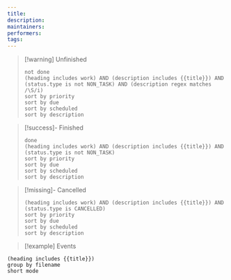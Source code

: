 ```yaml
---
title: 
description: 
maintainers: 
performers: 
tags:
---
```


>[!warning] Unfinished
>```tasks
>not done
>(heading includes work) AND (description includes {{title}}) AND (status.type is not NON_TASK) AND (description regex matches /\S/i)
>sort by priority
>sort by due
>sort by scheduled
>sort by description
>```

>[!success]- Finished
>```tasks
>done
>(heading includes work) AND (description includes {{title}}) AND  (status.type is not NON_TASK)
>sort by priority
>sort by due
>sort by scheduled
>sort by description
>```

>[!missing]- Cancelled
>```tasks
>(heading includes work) AND (description includes {{title}}) AND (status.type is CANCELLED)
>sort by priority
>sort by due
>sort by scheduled
>sort by description
>```

>[!example] Events
```tasks
(heading includes {{title}})
group by filename
short mode
```
